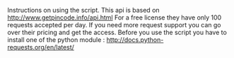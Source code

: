 Instructions on using the script.
This api is based on http://www.getpincode.info/api.html
For a free license they have only 100 requests accepted per day.
If you need more request support you can go over their pricing and get the access.
Before you use the script you have to install one of the python module : http://docs.python-requests.org/en/latest/
